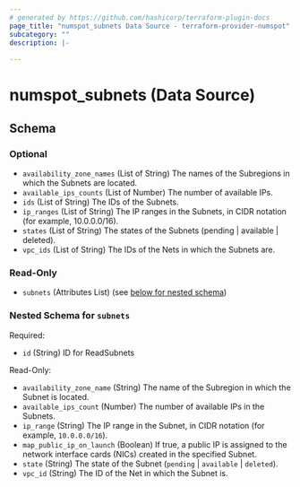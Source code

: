 ```yaml
---
# generated by https://github.com/hashicorp/terraform-plugin-docs
page_title: "numspot_subnets Data Source - terraform-provider-numspot"
subcategory: ""
description: |-
  
---
```


# numspot_subnets (Data Source)





<!-- schema generated by tfplugindocs -->
## Schema

### Optional

- `availability_zone_names` (List of String) The names of the Subregions in which the Subnets are located.
- `available_ips_counts` (List of Number) The number of available IPs.
- `ids` (List of String) The IDs of the Subnets.
- `ip_ranges` (List of String) The IP ranges in the Subnets, in CIDR notation (for example, 10.0.0.0/16).
- `states` (List of String) The states of the Subnets (pending | available | deleted).
- `vpc_ids` (List of String) The IDs of the Nets in which the Subnets are.

### Read-Only

- `subnets` (Attributes List) (see [below for nested schema](#nestedatt--subnets))

<a id="nestedatt--subnets"></a>
### Nested Schema for `subnets`

Required:

- `id` (String) ID for ReadSubnets

Read-Only:

- `availability_zone_name` (String) The name of the Subregion in which the Subnet is located.
- `available_ips_count` (Number) The number of available IPs in the Subnets.
- `ip_range` (String) The IP range in the Subnet, in CIDR notation (for example, `10.0.0.0/16`).
- `map_public_ip_on_launch` (Boolean) If true, a public IP is assigned to the network interface cards (NICs) created in the specified Subnet.
- `state` (String) The state of the Subnet (`pending` \| `available` \| `deleted`).
- `vpc_id` (String) The ID of the Net in which the Subnet is.
